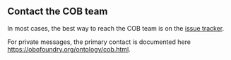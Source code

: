 ## Contact the COB team

In most cases, the best way to reach the COB team is on the [issue tracker](https://github.com/OBOFoundry/COB/issues).

For private messages, the primary contact is documented here https://obofoundry.org/ontology/cob.html.

